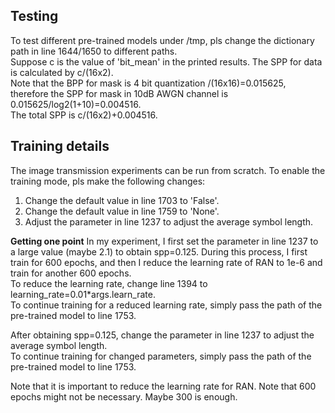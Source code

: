 ## Testing 
To test different pre-trained models under /tmp, pls change the dictionary path in line 1644/1650 to different paths.
<br>
Suppose c is the value of 'bit_mean' in the printed results. The SPP for data is calculated by c/(16x2).
<br>
Note that the BPP for mask is 4 bit quantization /(16x16)=0.015625, therefore the SPP for mask in 10dB AWGN channel is 0.015625/log2(1+10)=0.004516.
<br>
The total SPP is c/(16x2)+0.004516.

## Training details
The image transmission experiments can be run from scratch. To enable the training mode, pls make the following changes:
1. Change the default value in line 1703 to 'False'.
2. Change the default value in line 1759 to 'None'.
3. Adjust the parameter in line 1237 to adjust the average symbol length.

<b>Getting one point</b>
In my experiment, I first set the parameter in line 1237 to a large value (maybe 2.1) to obtain spp=0.125. 
During this process, I first train for 600 epochs, and then I reduce the learning rate of RAN to 1e-6 and train for another 600 epochs. 
<br>
To reduce the learning rate, change line 1394 to learning_rate=0.01*args.learn_rate. 
<br>
To continue training for a reduced learning rate, simply pass the path of the pre-trained model to line 1753.

After obtaining spp=0.125, change the parameter in line 1237 to adjust the average symbol length. 
<br>
To continue training for changed parameters, simply pass the path of the pre-trained model to line 1753. 

Note that it is important to reduce the learning rate for RAN. 
Note that 600 epochs might not be necessary. Maybe 300 is enough.
